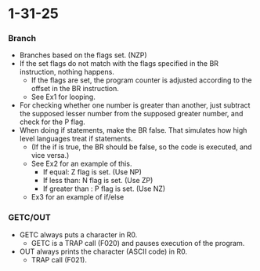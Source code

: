 # 1-31-25

### Branch
- Branches based on the flags set. (NZP)
- If the set flags do not match with the flags specified in the BR instruction, nothing happens.
    - If the flags are set, the program counter is adjusted according to the offset in the BR instruction.
    - See Ex1 for looping.
- For checking whether one number is greater than another, just subtract the supposed lesser number from the supposed greater number, and check for the P flag. 
- When doing if statements, make the BR false. That simulates how high level languages treat if statements.
    - (If the if is true, the BR should be false, so the code is executed, and vice versa.)
    - See Ex2 for an example of this.
        - If equal: Z flag is set. (Use NP)
        - If less than: N flag is set. (Use ZP) 
        - If greater than : P flag is set. (Use NZ)
    - Ex3 for an example of if/else

### GETC/OUT
- GETC always puts a character in R0.
    - GETC is a TRAP call (F020) and pauses execution of the program.
- OUT always prints the character (ASCII code) in R0.
    - TRAP call (F021).

